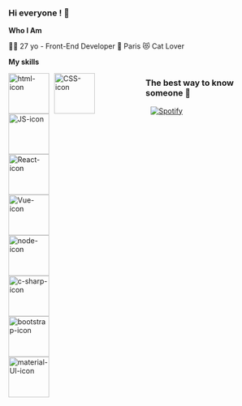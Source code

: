 ### Hi everyone ! :unicorn:

**Who I Am**

👩‍💻 27 yo - Front-End Developer
📍 Paris
😻 Cat Lover

**My skills**

<img src="https://goopics.net/i/85h4y3.png"
     alt="html-icon"
     style="float: left; margin-right: 10px; width: 80px;" />
<img src="https://goopics.net/i/1xb8lx.png"
     alt="CSS-icon"
     style="float: left; margin-right: 100px; width: 80px;" />
<img src="https://goopics.net/i/rgyfw4.png"
     alt="JS-icon"
     style="float: left; margin-right: 200px; width: 80px;" />
<img src="https://goopics.net/i/9ahfe7.png"
     alt="React-icon"
     style="float: left; margin-right: 300px; width: 80px;" />
<img src="https://goopics.net/i/akebfe.png"
     alt="Vue-icon"
     style="float: left; margin-right: 400px; width: 80px;" />
<img src="https://goopics.net/i/qcbcm3.png"
     alt="node-icon"
     style="float: left; margin-right: 500px; width: 80px;" />
<img src="https://goopics.net/i/5dp8hc.png"
     alt="c-sharp-icon"
     style="float: left; margin-right: 600px; width: 80px;" />
<img src="https://goopics.net/i/3f7xu9.png"
     alt="bootstrap-icon"
     style="float: left; margin-right: 700px; width: 80px;" />
<img src="https://goopics.net/i/hm25o4.png"
     alt="material-UI-icon"
     style="float: left; margin-right: 800px; width: 80px;" />

### The best way to know someone :musical_score:
[![Spotify](https://novatorem-1dib-ilianadagnicourt.vercel.app/api/spotify)](https://open.spotify.com/user/fd0ad6bd7aa54f6281dcf5b81c7f4649)